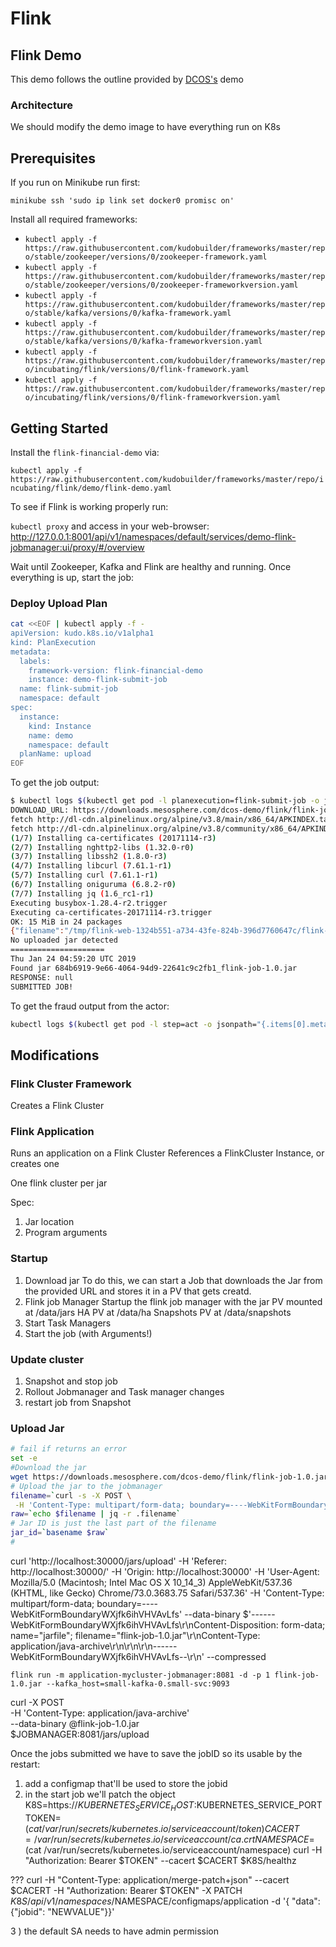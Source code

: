 # Flink

## Flink Demo

This demo follows the outline provided by [DCOS's](https://github.com/dcos/demos/tree/master/flink-k8s/1.11) demo

### Architecture

We should modify the demo image to have everything run on K8s

## Prerequisites

If you run on Minikube run first:

`minikube ssh 'sudo ip link set docker0 promisc on'`

Install all required frameworks:

- `kubectl apply -f https://raw.githubusercontent.com/kudobuilder/frameworks/master/repo/stable/zookeeper/versions/0/zookeeper-framework.yaml`
- `kubectl apply -f https://raw.githubusercontent.com/kudobuilder/frameworks/master/repo/stable/zookeeper/versions/0/zookeeper-frameworkversion.yaml`
- `kubectl apply -f https://raw.githubusercontent.com/kudobuilder/frameworks/master/repo/stable/kafka/versions/0/kafka-framework.yaml`
- `kubectl apply -f https://raw.githubusercontent.com/kudobuilder/frameworks/master/repo/stable/kafka/versions/0/kafka-frameworkversion.yaml`
- `kubectl apply -f https://raw.githubusercontent.com/kudobuilder/frameworks/master/repo/incubating/flink/versions/0/flink-framework.yaml`
- `kubectl apply -f https://raw.githubusercontent.com/kudobuilder/frameworks/master/repo/incubating/flink/versions/0/flink-frameworkversion.yaml`

## Getting Started

Install the `flink-financial-demo` via:

`kubectl apply -f https://raw.githubusercontent.com/kudobuilder/frameworks/master/repo/incubating/flink/demo/flink-demo.yaml`

To see if Flink is working properly run:

`kubectl proxy` and access in your web-browser: http://127.0.0.1:8001/api/v1/namespaces/default/services/demo-flink-jobmanager:ui/proxy/#/overview

Wait until Zookeeper, Kafka and Flink are healthy and running.
Once everything is up, start the job:

### Deploy Upload Plan

```bash
cat <<EOF | kubectl apply -f -
apiVersion: kudo.k8s.io/v1alpha1
kind: PlanExecution
metadata:
  labels:
    framework-version: flink-financial-demo
    instance: demo-flink-submit-job
  name: flink-submit-job
  namespace: default
spec:
  instance:
    kind: Instance
    name: demo
    namespace: default
  planName: upload
EOF
```

To get the job output:

```bash
$ kubectl logs $(kubectl get pod -l planexecution=flink-submit-job -o jsonpath="{.items[0].metadata.name}")
DOWNLOAD_URL: https://downloads.mesosphere.com/dcos-demo/flink/flink-job-1.0.jar FILE: flink-job-1.0.jar JOBMANAGER: demo-flink-jobmanager
fetch http://dl-cdn.alpinelinux.org/alpine/v3.8/main/x86_64/APKINDEX.tar.gz
fetch http://dl-cdn.alpinelinux.org/alpine/v3.8/community/x86_64/APKINDEX.tar.gz
(1/7) Installing ca-certificates (20171114-r3)
(2/7) Installing nghttp2-libs (1.32.0-r0)
(3/7) Installing libssh2 (1.8.0-r3)
(4/7) Installing libcurl (7.61.1-r1)
(5/7) Installing curl (7.61.1-r1)
(6/7) Installing oniguruma (6.8.2-r0)
(7/7) Installing jq (1.6_rc1-r1)
Executing busybox-1.28.4-r2.trigger
Executing ca-certificates-20171114-r3.trigger
OK: 15 MiB in 24 packages
{"filename":"/tmp/flink-web-1324b551-a734-43fe-824b-396d7760647c/flink-web-upload/684b6919-9e66-4064-94d9-22641c9c2fb1_flink-job-1.0.jar","status":"success"}Thu Jan 24 04:59:15 UTC 2019
No uploaded jar detected
=====================
Thu Jan 24 04:59:20 UTC 2019
Found jar 684b6919-9e66-4064-94d9-22641c9c2fb1_flink-job-1.0.jar
RESPONSE: null
SUBMITTED JOB!
```

To get the fraud output from the actor:

```bash
kubectl logs $(kubectl get pod -l step=act -o jsonpath="{.items[0].metadata.name}")
```




## Modifications 

### Flink Cluster Framework

Creates a Flink Cluster

### Flink Application

Runs an application on a Flink Cluster
References a FlinkCluster Instance, or creates one 



One flink cluster per jar

Spec:
1) Jar location
2) Program arguments

### Startup

1) Download jar
   To do this, we can start a Job that downloads the Jar from the provided URL and stores it in a PV that gets creatd.
2) Flink job Manager
   Startup the flink job manager with the jar PV mounted at /data/jars
   HA PV at /data/ha
   Snapshots PV at /data/snapshots
3) Start Task Managers
4) Start the job (with Arguments!)


### Update cluster
1) Snapshot and stop job
2) Rollout Jobmanager and Task manager changes
3) restart job from Snapshot




### Upload Jar

```bash
# fail if returns an error
set -e 
#Download the jar
wget https://downloads.mesosphere.com/dcos-demo/flink/flink-job-1.0.jar
# Upload the jar to the jobmanager
filename=`curl -s -X POST \
 -H 'Content-Type: multipart/form-data; boundary=----WebKitFormBoundary' --data-binary $'------WebKitFormBoundary\r\nContent-Disposition: form-data; name="jarfile"; filename="flink-job-1.0.jar"\r\nContent-Type: application/java-archive\r\n\r\n\r\n------WebKitFormBoundary--\r\n' --compressed $JOBMANAGER:8081/jars/upload`
raw=`echo $filename | jq -r .filename`
# Jar ID is just the last part of the filename
jar_id=`basename $raw`
# 
```

curl 'http://localhost:30000/jars/upload' -H 'Referer: http://localhost:30000/' -H 'Origin: http://localhost:30000' -H 'User-Agent: Mozilla/5.0 (Macintosh; Intel Mac OS X 10_14_3) AppleWebKit/537.36 (KHTML, like Gecko) Chrome/73.0.3683.75 Safari/537.36' -H 'Content-Type: multipart/form-data; boundary=----WebKitFormBoundaryWXjfk6ihVHVAvLfs' --data-binary $'------WebKitFormBoundaryWXjfk6ihVHVAvLfs\r\nContent-Disposition: form-data; name="jarfile"; filename="flink-job-1.0.jar"\r\nContent-Type: application/java-archive\r\n\r\n\r\n------WebKitFormBoundaryWXjfk6ihVHVAvLfs--\r\n' --compressed

```
flink run -m application-mycluster-jobmanager:8081 -d -p 1 flink-job-1.0.jar --kafka_host=small-kafka-0.small-svc:9093
```


curl -X POST \
-H 'Content-Type: application/java-archive' \
--data-binary @flink-job-1.0.jar \
$JOBMANAGER:8081/jars/upload


Once the jobs submitted we have to save the jobID so its usable by the restart:

1) add a configmap that'll be used to store the jobid
2) in the start job we'll patch the object
K8S=https://$KUBERNETES_SERVICE_HOST:$KUBERNETES_SERVICE_PORT
TOKEN=$(cat /var/run/secrets/kubernetes.io/serviceaccount/token)
CACERT=/var/run/secrets/kubernetes.io/serviceaccount/ca.crt
NAMESPACE=$(cat /var/run/secrets/kubernetes.io/serviceaccount/namespace)
curl -H "Authorization: Bearer $TOKEN" --cacert $CACERT $K8S/healthz

???
curl  -H "Content-Type: application/merge-patch+json" --cacert $CACERT -H "Authorization: Bearer $TOKEN" -X PATCH $K8S/api/v1/namespaces/$NAMESPACE/configmaps/application -d '{ "data": {"jobid": "NEWVALUE"}}'

3 ) the default SA needs to have admin permission